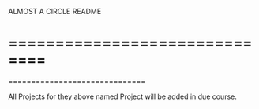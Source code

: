 ALMOST A CIRCLE README

==============================
==============================
==============================

All Projects for they above named Project will be added in due course.
